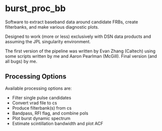 # burst_proc_bb
Software to extract baseband data around candidate FRBs, 
create filterbanks, and make various diagnostic plots.

Designed to work (more or less) exclusively with DSN data 
products and assuming the JPL singularity environment.

The first version of the pipeline was written by Evan Zhang (Caltech) 
using some scripts written by me and Aaron Pearlman (McGill).  Final 
version (and all bugs) by me.

## Processing Options

Available processing options are:

  * Filter single pulse candidates 
  * Convert vrad file to cs
  * Produce filterbank(s) from cs
  * Bandpass, RFI flag, and combine pols
  * Plot burst dynamic spectrum
  * Estimate scintillation bandwidth and plot ACF
 


